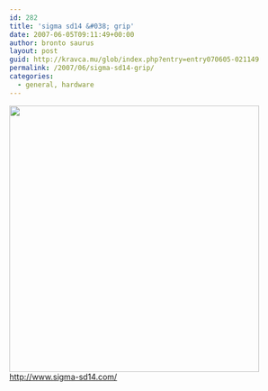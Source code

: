 ```yaml
---
id: 282
title: 'sigma sd14 &#038; grip'
date: 2007-06-05T09:11:49+00:00
author: bronto saurus
layout: post
guid: http://kravca.mu/glob/index.php?entry=entry070605-021149
permalink: /2007/06/sigma-sd14-grip/
categories:
  - general, hardware
---
```

<img src="/images/sd14_sigma_with_grip.jpg" width="444" height="473" border="0" alt="" />  
<a href="http://www.sigma-sd14.com/" target="_blank" >http://www.sigma-sd14.com/</a>